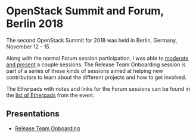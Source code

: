 # OpenStack Summit and Forum, Berlin 2018

The second OpenStack Summit for 2018 was held in Berlin, Germany,
November 12 - 15.

Along with the normal Forum session participation, I was able to
[moderate and present](
https://www.openstack.org/summit/berlin-2018/summit-schedule/global-search?t=McGinnis)
a couple sessions. The Release Team Onboarding session is part of a series of
these kinds of sessions aimed at helping new contributors to learn about the
different projects and how to get involved.

The Etherpads with notes and links for the Forum sessions can be found in the
[list of Etherpads](https://wiki.openstack.org/wiki/Forum/Berlin2018) from the
event.

## Presentations

* [Release Team Onboarding](https://gitpitch.com/stmcginnis/presentations/master?p=Berlin2018/ReleaseTeam)


